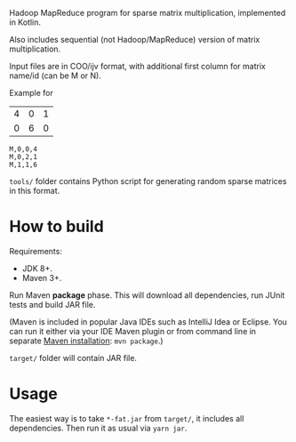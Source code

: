 Hadoop MapReduce program for sparse matrix multiplication, implemented in Kotlin.

Also includes sequential (not Hadoop/MapReduce) version of matrix multiplication.

Input files are in COO/ijv format, with additional first column for matrix name/id (can be M or N).

Example for 

| | | |
| --- | --- | --- |
| 4 | 0 | 1 |
| 0 | 6 | 0 |

    M,0,0,4
    M,0,2,1
    M,1,1,6
    
`tools/` folder contains Python script for generating random sparse matrices in this format.
    
# How to build

Requirements:
- JDK 8+.
- Maven 3+.

Run Maven **package** phase. This will download all dependencies, run JUnit tests and build JAR file.

(Maven is included in popular Java IDEs such as IntelliJ Idea or Eclipse. You can run it either via your IDE Maven plugin or from command line in separate [Maven installation](https://maven.apache.org/install.html): `mvn package`.)

`target/` folder will contain JAR file.

# Usage

The easiest way is to take `*-fat.jar` from `target/`, it includes all dependencies. Then run it as usual via `yarn jar`.

